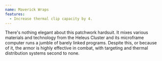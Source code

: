 ```yaml
---
name: Maverick Wraps
features:
  - Increase thermal clip capacity by 4.
---
```

There's nothing elegant about this patchwork hardsuit. It mixes various materials and technology 
from the Heleus Cluster and its microframe computer runs a jumble of barely linked programs. Despite 
this, or because of it, the armor is highly effective in combat, with targeting and thermal 
distribution systems second to none.